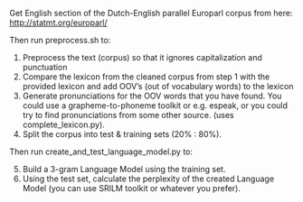 Get English section of the Dutch-English parallel Europarl corpus from here: http://statmt.org/europarl/

Then run preprocess.sh to:

1) Preprocess the text (corpus) so that it ignores capitalization and punctuation
2) Compare the lexicon from the cleaned corpus from step 1 with the provided lexicon and add OOV’s (out of vocabulary words) to the lexicon
3) Generate pronunciations for the OOV words that you have found. You could use a grapheme-to-phoneme toolkit or e.g. espeak, or you could try to find pronunciations from some other source.
(uses complete_lexicon.py).
4) Split the corpus into test & training sets (20% : 80%).

Then run create_and_test_language_model.py to:

5) Build a 3-gram Language Model using the training set.
6) Using the test set, calculate the perplexity of the created Language Model (you can use SRILM toolkit or whatever you prefer).


